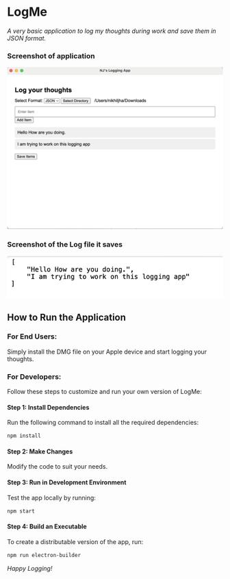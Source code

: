 # LogMe
_A very basic application to log my thoughts during work and save them in JSON format._

### Screenshot of application
![LogMe App Screenshot](/image.png)

### Screenshot of the Log file it saves
![LogMe App Screenshot](/image2.png)

## How to Run the Application

### For End Users:
Simply install the DMG file on your Apple device and start logging your thoughts.

### For Developers:
Follow these steps to customize and run your own version of LogMe:

#### Step 1: Install Dependencies
Run the following command to install all the required dependencies:
```bash
npm install
```

#### Step 2: Make Changes
Modify the code to suit your needs.

#### Step 3: Run in Development Environment
Test the app locally by running:
```bash
npm start
```

#### Step 4: Build an Executable
To create a distributable version of the app, run:
```bash
npm run electron-builder
```
_Happy Logging!_
